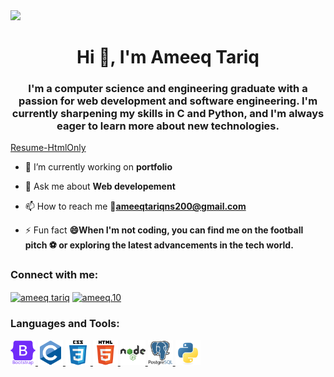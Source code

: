 <img src="https://github.com/Ameeqtariq/Ameeqtariq/assets/161905535/5928bfda-343a-4c81-8331-d99f604c30af">
<h1 align="center">Hi 👋, I'm Ameeq Tariq</h1>
<h3 align="center">I'm a computer science and engineering graduate with a passion for web development and software engineering. I'm currently sharpening my skills in C and Python, and I'm always eager to learn more about new technologies.</h3>
<a href="https://ameeqtariq.github.io/resume-html-only">Resume-HtmlOnly</a>

- 🔭 I’m currently working on **portfolio**

- 💬 Ask me about **Web developement**

- 📫 How to reach me **📧ameeqtariqns200@gmail.com**

- ⚡ Fun fact **😄When I'm not coding, you can find me on the football pitch ⚽️ or exploring the latest advancements in the tech world.**

<h3 align="left">Connect with me:</h3>
<p align="left">
<a href="https://www.linkedin.com/in/ameeq-tariq-6472312b7" target="blank"><img align="center" src="https://raw.githubusercontent.com/rahuldkjain/github-profile-readme-generator/master/src/images/icons/Social/linked-in-alt.svg" alt="ameeq tariq" height="30" width="40" /></a>
<a href="https://instagram.com/ameeq.10" target="blank"><img align="center" src="https://raw.githubusercontent.com/rahuldkjain/github-profile-readme-generator/master/src/images/icons/Social/instagram.svg" alt="ameeq.10" height="30" width="40" /></a>
</p>

<h3 align="left">Languages and Tools:</h3>
<p align="left"> <a href="https://getbootstrap.com" target="_blank" rel="noreferrer"> <img src="https://raw.githubusercontent.com/devicons/devicon/master/icons/bootstrap/bootstrap-plain-wordmark.svg" alt="bootstrap" width="40" height="40"/> </a> <a href="https://www.cprogramming.com/" target="_blank" rel="noreferrer"> <img src="https://raw.githubusercontent.com/devicons/devicon/master/icons/c/c-original.svg" alt="c" width="40" height="40"/> </a> <a href="https://www.w3schools.com/css/" target="_blank" rel="noreferrer"> <img src="https://raw.githubusercontent.com/devicons/devicon/master/icons/css3/css3-original-wordmark.svg" alt="css3" width="40" height="40"/> </a> <a href="https://www.w3.org/html/" target="_blank" rel="noreferrer"> <img src="https://raw.githubusercontent.com/devicons/devicon/master/icons/html5/html5-original-wordmark.svg" alt="html5" width="40" height="40"/> </a> <a href="https://nodejs.org" target="_blank" rel="noreferrer"> <img src="https://raw.githubusercontent.com/devicons/devicon/master/icons/nodejs/nodejs-original-wordmark.svg" alt="nodejs" width="40" height="40"/> </a> <a href="https://www.postgresql.org" target="_blank" rel="noreferrer"> <img src="https://raw.githubusercontent.com/devicons/devicon/master/icons/postgresql/postgresql-original-wordmark.svg" alt="postgresql" width="40" height="40"/> </a> <a href="https://www.python.org" target="_blank" rel="noreferrer"> <img src="https://raw.githubusercontent.com/devicons/devicon/master/icons/python/python-original.svg" alt="python" width="40" height="40"/> </a> </p>
